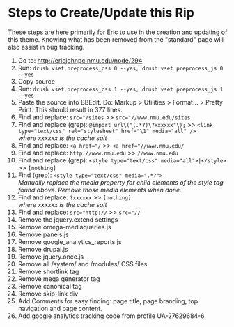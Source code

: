 Steps to Create/Update this Rip
===============================

These steps are here primarily for Eric to use in the creation and updating of this theme.  Knowing what has been removed from the "standard" page will also assist in bug tracking.

1. Go to: http://ericjohnpc.nmu.edu/node/294
2. Run: `drush vset preprocess_css 0 --yes; drush vset preprocess_js 0 --yes`
3. Copy source
4. Run: `drush vset preprocess_css 1 --yes; drush vset preprocess_js 1 --yes`
5. Paste the source into BBEdit.  Do: Markup > Utilities > Format... > Pretty Print.  This should result in 377 lines.
6. Find and replace: `src="/sites`  >>  `src="//www.nmu.edu/sites`
7. Find and replace (grep): `@import url\("(.*?)\?xxxxxx"\);`  >>  `<link type="text/css" rel="stylesheet" href="\1" media="all" />`  
  *where xxxxxx is the cache salt*
8. Find and replace: `<a href="/` >> `<a href="//www.nmu.edu/`
9. Find and replace: `http://www.nmu.edu` >>  `//www.nmu.edu`
10. Find and replace (grep): `<style type="text/css" media="all">|</style>` >>  `[nothing]`
11. Find (grep): `<style type="text/css" media=".*?">`  
  *Manually replace the media property for child elements of the style tag found above.  Remove those media elements when done.*
13. Find and replace: `?xxxxxx` >>  `[nothing]`  
  *where xxxxxx is the cache salt*
14. Find and replace: `src="http://` >> `src="//`
15. Remove the jquery.extend settings
16. Remove omega-mediaqueries.js
17. Remove panels.js
18. Remove google\_analytics\_reports.js
19. Remove drupal.js
20. Remove jquery.once.js
21. Remove all /system/ and /modules/ CSS files
22. Remove shortlink tag
23. Remove mega generator tag
24. Remove canonical tag
25. Remove skip-link div
26. Add Comments for easy finding: page title, page branding, top navigation and page content.
27. Add google analytics tracking code from profile UA-27629684-6.
